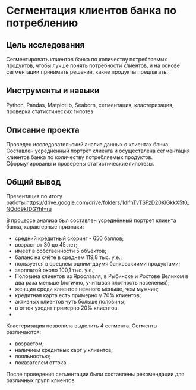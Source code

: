 # Сегментация клиентов банка по потреблению

## Цель исследования
Сегментировать клиентов банка по количеству потребляемых продуктов, чтобы лучше понять потребности клиентов,
и на основе сегментации принимать решения, какие продукты предлагать.

## Инструменты и навыки
Python, Pandas, Matplotlib, Seaborn, сегментация, кластеризация, проверка статистических гипотез

## Описание проекта
Проведен исследовательский анализ данных о клиентах банка.
Составлен усреднённый портрет клиента и осуществлена сегментация клиентов банка по количеству потребляемых продуктов.
Сформулированы и проверены статистические гипотезы.


## Общий вывод

Презентация по итогу работы:https://drive.google.com/drive/folders/1dlfhTvTSFzD20KlGkkX5t0_NQd69kfDG?hl=ru

В процессе анализа был составлен усреднённый портрет клиента банка, характерные признаки:

- средний кредитный скоринг - 650 баллов;
- возраст от 30 до 45 лет;
- имеет в собственности 5 объектов;
- баланс на счёте в среднем 119,8 тыс. у.е.;
- пользуется в среднем одним-двумя банковскиими продуктами;
- зарплатой около 100,1 тыс. у.е.;
- Половина клиентов из Ярославля, в Рыбинске и Ростове Великом в два раза меньше (логично, учитывая плотность населения);
- женщин среди клиентов немного меньше, чем мужчин;
- кредитная карта есть примерно у 70% клиентов;
- активных клиентов чуть больше половины;
- в отток уходит примерно 20% клиентов.
- 
Кластеризация позволила выделить 4 сегмента. Сегменты различаются:

- возрастом;
- наличием кредитных карт у клиентов;
- лояльностью;
- показателем оттока.

После проведения сегментации были составлены рекомендации для различных групп клиентов.
